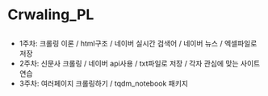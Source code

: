 # Crwaling_PL

## 
- 1주차: 크롤링 이론 / html구조 / 네이버 실시간 검색어 / 네이버 뉴스 / 엑셀파일로 저장  
- 2주차: 신문사 크롤링 / 네이버 api사용 / txt파일로 저장 / 각자 관심에 맞는 사이트 연습
- 3주차: 여러페이지 크롤링하기  / tqdm_notebook 패키지
